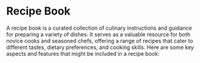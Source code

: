 # Recipe Book

A recipe book is a curated collection of culinary instructions and guidance for preparing a variety of dishes. It serves as a valuable resource for both novice cooks and seasoned chefs, offering a range of recipes that cater to different tastes, dietary preferences, and cooking skills. Here are some key aspects and features that might be included in a recipe book:
